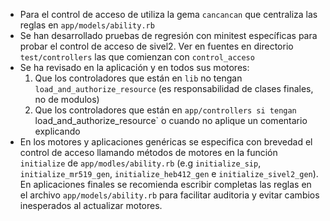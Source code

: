 * Para el control de acceso de utiliza la gema `cancancan` que centraliza las reglas en `app/models/ability.rb`
* Se han desarrollado pruebas de regresión con minitest específicas para probar el control de acceso de sivel2.  Ver en fuentes en directorio `test/controllers` las que comienzan con `control_acceso`
* Se ha revisado en la aplicación y en todos sus motores: 
  1. Que los controladores que están en `lib` no tengan `load_and_authorize_resource` (es responsabilidad de clases finales, no de modulos)
  2. Que los controladores que están en `app/controllers si tengan `load_and_authorize_resource` o cuando no aplique un comentario explicando
* En los motores y aplicaciones genéricas se especifica con brevedad el control de acceso llamando métodos
  de motores en la función `initialize` de `app/modles/ability.rb` (e.g `initialize_sip`, `initialize_mr519_gen`, 
  `initialize_heb412_gen` e `initialize_sivel2_gen`).  En aplicaciones finales se recomienda escribir completas las reglas
  en el archivo `app/models/ability.rb` para facilitar auditoria y evitar cambios inesperados al actualizar motores.
 
